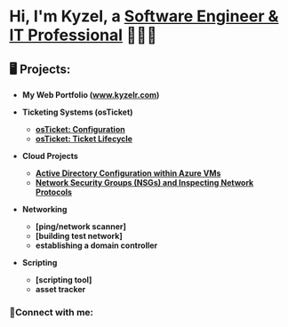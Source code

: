 <h1>Hi, I'm Kyzel, a <a href="https://linkedin.com/in/Josh"> Software Engineer & IT Professional</a> 👨🏽‍💻</h1>

<h2>🖥️ Projects:</h2>

- <b> My Web Portfolio (www.kyzelr.com) <b/>

- <b>Ticketing Systems (osTicket)</b>
  - [osTicket: Configuration](https://github.com/kriversmims/osticket-config)
  - [osTicket: Ticket Lifecycle](https://github.com/kriversmims/ticket-lifecycle)
- <b>Cloud Projects</b>
  - [Active Directory Configuration within Azure VMs](https://github.com/kriversmims/configure-ad)
  - [Network Security Groups (NSGs) and Inspecting Network Protocols](https://github.com/kriversmims/azure-network-protocols)
- <b>Networking</b>
  - [ping/network scanner]
  - [building test network]
  - establishing a domain controller
- <b>Scripting</b>
  - [scripting tool]
  - asset tracker

<h3>🤳Connect with me:</h3>
